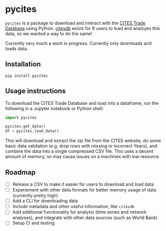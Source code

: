 # pycites
`pycites` is a package to download and interact with the [CITES Trade Database](https://trade.cites.org/) using Python. [citesdb](https://github.com/ropensci/citesdb) exists for R users to load and analzyes this data, so we wanted a way to do the same!

Currently very much a work in progress.  Currently only downloads and loads data.

## Installation
`pip install pycites`

## Usage instructions
To download the CITES Trade Database and load into a dataframe, run the following in a Jupyter notebook or Python shell:
```python
import pycites

pycites.get_data()
df = pycites.load_data()
```
This will download and extract the zip file from the CITES website, do some basic data validation (e.g. drop rows with missing or incorrect Years), and combine the data into a single compressed CSV file.  This uses a decent amount of memory, so may cause issues on a machines with low resource.

## Roadmap
- [ ] Release a CSV to make it easier for users to download and load data
- [ ] Experiement with other data formats for better memory usage of data (currently pretty high)
- [ ] Add a CLI for downloading data
- [ ] Include metadata and other useful information, like `citesdb`
- [ ] Add additional functionality for analysis (time series and network analyses), and integrate with other data sources (such as World Bank)
- [ ] Setup CI and testing
